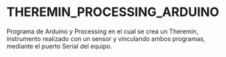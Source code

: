 # THEREMIN_PROCESSING_ARDUINO
Programa de Arduino y Processing en el cual se crea un Theremin, instrumento realizado con un sensor y vinculando ambos programas, mediante el puerto Serial del equipo.
